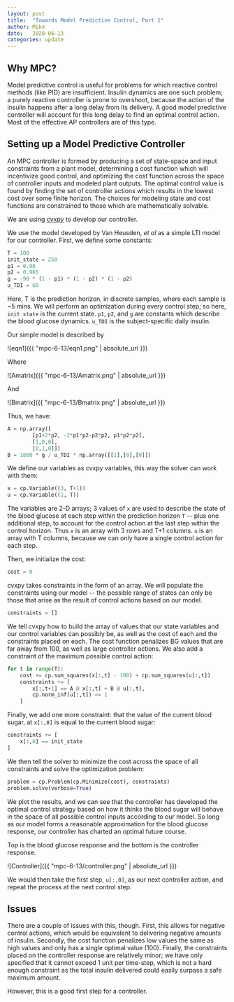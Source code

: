 ```yaml
---
layout: post
title:  "Towards Model Predictive Control, Part 1"
author: Mike
date:   2020-06-13
categories: update
---
```


## Why MPC?
Model predictive control is useful for problems for which reactive control methods (like PID) are insufficient. Insulin dynamics are one such problem; a purely reactive controller is prone to overshoot, because the action of the insulin happens after a long delay from its delivery. A good model predictive controller will account for this long delay to find an optimal control action. Most of the effective AP controllers are of this type.

## Setting up a Model Predictive Controller
An MPC controller is formed by producing a set of state-space and input constraints from a plant model, determining a cost function which will incentivize good control, and optimizing the cost function across the space of controller inputs and modeled plant outputs. The optimal control value is found by finding the set of controller actions which results in the lowest cost over some finite horizon. The choices for modeling state and cost functions are constrained to those which are mathematically solvable.

We are using [cvxpy](https://www.cvxpy.org) to develop our controller.

We use the model developed by Van Heusden, *et al* as a simple LTI model for our controller. First, we define some constants:

```python
T = 100
init_state = 250
p1 = 0.98
p2 = 0.965
g = -90 * (1 - p1) * (1 - p2) * (1 - p2)
u_TDI = 60
```
Here, T is the prediction horizon, in discrete samples, where each sample is ~5 mins. We will perform an optimization during every control step; so here, ```init state``` is the current state. ```p1```, ```p2```, and ```g``` are constants which describe the blood glucose dynamics. ```u_TDI``` is the subject-specific daily insulin.

Our simple model is described by 

![eqn1]({{ "mpc-6-13/eqn1.png" | absolute_url  }})

Where 

![Amatrix]({{ "mpc-6-13/Amatrix.png" | absolute_url  }})

And 

![Bmatrix]({{ "mpc-6-13/Bmatrix.png" | absolute_url  }})

Thus, we have:
```python
A = np.array([   
        [p1+2*p2, -2*p1*p2-p2*p2, p1*p2*p2],
        [1,0,0],
        [0,1,0]])
B = 1800 * g / u_TDI * np.array([[1],[0],[0]])
```
We define our variables as cvxpy variables, this way the solver can work with them:
```python
x = cp.Variable((3, T+1))
u = cp.Variable((1, T))
```
The variables are 2-D arrays; 3 values of ```x``` are used to describe the state of the blood glucose at each step within the prediction horizon ```T```  -- plus one additional step, to account for the control action at the last step within the control horizon. Thus ```x``` is an array with 3 rows and T+1 columns. ```u``` is an array with T columns, because we can only have a single control action for each step.

Then, we initialize the cost:
```python
cost = 0
```
cvxpy takes constraints in the form of an array. We will populate the constraints using our model -- the possible range of states can only be those that arise as the result of control actions based on our model.
```python
constraints = []
```
We tell cvxpy how to build the array of values that our state variables and our control variables can possibly be, as well as the cost of each and the constraints placed on each. The cost function penalizes BG values that are far away from 100, as well as large controller actions. We also add a constraint of the maximum possible control action:
```python
for t in range(T):
    cost += cp.sum_squares(x[:,t] - 100) + cp.sum_squares(u[:,t])
    constraints += [
        x[:,t+1] == A @ x[:,t] + B @ u[:,t],
        cp.norm_inf(u[:,t]) <= 1
    ]
```

Finally, we add one more constraint: that the value of the current blood sugar, at ```x[:,0]``` is equal to the current blood sugar:
```python
constraints += [
    x[:,0] == init_state
]
```
We then tell the solver to minimize the cost across the space of all constraints and solve the optimization problem:
```python
problem = cp.Problem(cp.Minimize(cost), constraints)
problem.solve(verbose=True)
```
We plot the results, and we can see that the controller has developed the optimal control strategy based on how it thinks the blood sugar will behave in the space of all possible control inputs according to our model. So long as our model forms a reasonable approximation for the blood glucose response, our controller has charted an optimal future course.

Top is the blood glucose response and the bottom is the controller response.

![Controller]({{ "mpc-6-13/controller.png" | absolute_url  }})

We would then take the first step, ```u[:,0]```, as our next controller action, and repeat the process at the next control step.

## Issues

There are a couple of issues with this, though. First, this allows for negative control actions, which would be equivalent to delivering negative amounts of insulin. Secondly, the cost function penalizes low values the same as high values and only has a single optimal value (100). Finally, the constraints placed on the controller response are relatively minor; we have only specified that it cannot exceed 1 unit per time-step, which is not a hard enough constraint as the total insulin delivered could easily surpass a safe maximum amount.

However, this is a good first step for a controller.